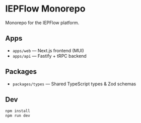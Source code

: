 # IEPFlow Monorepo

Monorepo for the IEPFlow platform.

## Apps
- `apps/web` — Next.js frontend (MUI)
- `apps/api` — Fastify + tRPC backend

## Packages
- `packages/types` — Shared TypeScript types & Zod schemas

## Dev
```bash
npm install
npm run dev